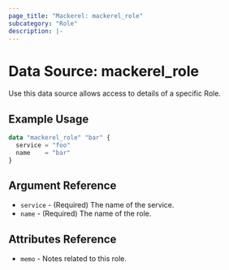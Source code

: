 ```yaml
---
page_title: "Mackerel: mackerel_role"
subcategory: "Role"
description: |-
---
```


# Data Source: mackerel_role

Use this data source allows access to details of a specific Role.  

## Example Usage

```terraform
data "mackerel_role" "bar" {
  service = "foo"
  name    = "bar"
}
```

## Argument Reference

* `service` - (Required) The name of the service.
* `name` - (Required) The name of the role.

## Attributes Reference

* `memo` - Notes related to this role.
